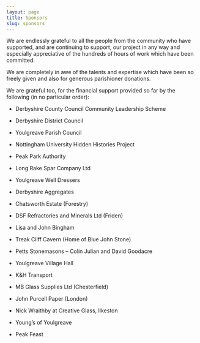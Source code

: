 ```yaml
---
layout: page
title: Sponsors
slug: sponsors
---
```


We are endlessly grateful to all the people from the community who have supported, and are continuing to support, our project in any way and especially appreciative of the hundreds of hours of work which have been committed.

We are completely in awe of the talents and expertise which have been so freely given and also for generous parishioner donations.

We are grateful too, for the financial support provided so far by the following (in no particular order):

- Derbyshire County Council Community Leadership Scheme

- Derbyshire District Council

- Youlgreave Parish Council

- Nottingham University Hidden Histories Project

- Peak Park Authority

- Long Rake Spar Company Ltd

- Youlgreave Well Dressers

- Derbyshire Aggregates

- Chatsworth Estate (Forestry)

- DSF Refractories and Minerals Ltd (Friden)

- Lisa and John Bingham

- Treak Cliff Cavern (Home of Blue John Stone)

- Petts Stonemasons – Colin Julian and David Goodacre

- Youlgreave Village Hall

- K&H Transport

- MB Glass Supplies Ltd (Chesterfield)

- John Purcell Paper (London)

- Nick Wraithby at Creative Glass, Ilkeston

- Young’s of Youlgreave

- Peak Feast
